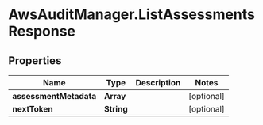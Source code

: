 # AwsAuditManager.ListAssessmentsResponse

## Properties

Name | Type | Description | Notes
------------ | ------------- | ------------- | -------------
**assessmentMetadata** | **Array** |  | [optional] 
**nextToken** | **String** |  | [optional] 


